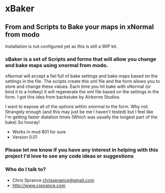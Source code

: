 # xBaker #
## From and Scripts to Bake your maps in xNormal from modo ##

Installation is not configured yet as this is still a WIP kit.

### xBaker is a set of Scripts and forms that will allow you change and bake maps using xnormal from modo. ###

xNormal will accept a fiel full of bake settings and bake maps based on the settings in the file. The scripts create this xml file and the form allows you to store and change these values. Each time you hit bake with xNormal (or bind it to a hotkey) it will regenerate the xml file based on the settings in the form. I got this idea from backstube by Airborne Studios.

I want to expose all of the options within xnormal to the form. Why not. Strangely enough (and this may just be me I haven't tested) but I feel like I'm getting faster dialation times (Which was usually the longest part of the bake) So hooray!

* Works in mod 801 for sure 
* Version 0.01


### Please let me know if you have any interest in helping with this project I'd love to see any code ideas or suggestions ###

### Who do I talk to? ###

* Chris Sprance chrissprance@gmail.com
* http://www.csprance.com